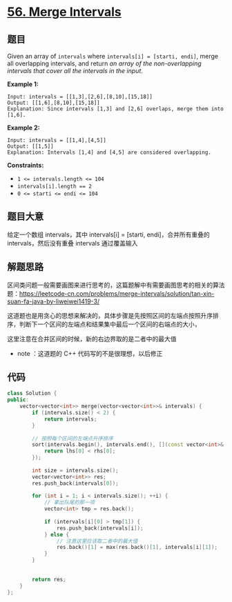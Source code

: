 # [56. Merge Intervals](https://leetcode.com/problems/merge-intervals/)

## 题目

Given an array of `intervals` where `intervals[i] = [starti, endi]`, merge all overlapping intervals, and return *an array of the non-overlapping intervals that cover all the intervals in the input*.

 

**Example 1:**

```
Input: intervals = [[1,3],[2,6],[8,10],[15,18]]
Output: [[1,6],[8,10],[15,18]]
Explanation: Since intervals [1,3] and [2,6] overlaps, merge them into [1,6].
```

**Example 2:**

```
Input: intervals = [[1,4],[4,5]]
Output: [[1,5]]
Explanation: Intervals [1,4] and [4,5] are considered overlapping.
```

 

**Constraints:**

- `1 <= intervals.length <= 104`
- `intervals[i].length == 2`
- `0 <= starti <= endi <= 104`

## 题目大意

给定一个数组 intervals，其中 intervals[i] = [starti, endi]，合并所有重叠的 intervals，然后没有重叠 intervals 通过覆盖输入

## 解题思路

区间类问题一般需要画图来进行思考的，这篇题解中有需要画图思考的相关的算法题：https://leetcode-cn.com/problems/merge-intervals/solution/tan-xin-suan-fa-java-by-liweiwei1419-3/

这道题也是用贪心的思想来解决的，具体步骤是先按照区间的左端点按照升序排序，判断下一个区间的左端点和结果集中最后一个区间的右端点的大小，

这里注意在合并区间的时候，新的右边界取的是二者中的最大值

* note ：这道题的 C++ 代码写的不是很理想，以后修正

## 代码

`````c++
class Solution {
public:
    vector<vector<int>> merge(vector<vector<int>>& intervals) {
        if (intervals.size() < 2) {
            return intervals;
        }
        
        // 按照每个区间的左端点升序排序
        sort(intervals.begin(), intervals.end(), [](const vector<int>& lhs, const vector<int>& rhs) -> bool {
            return lhs[0] < rhs[0];
        });
        
        int size = intervals.size();
        vector<vector<int>> res;
        res.push_back(intervals[0]);
        
        for (int i = 1; i < intervals.size(); ++i) {
            // 拿出队尾的那一项
            vector<int> tmp = res.back();
            
            if (intervals[i][0] > tmp[1]) {
                res.push_back(intervals[i]);
            } else {
                // 注意这里应该取二者中的最大值
                res.back()[1] = max(res.back()[1], intervals[i][1]);
            }
        }
        
        
        return res;
    }
};
`````



